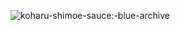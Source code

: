 ![koharu-shimoe-sauce:-blue-archive](https://github.com/kuwao/kuwao/assets/150097262/814605cc-4104-4719-8670-4be9ee93c748)
